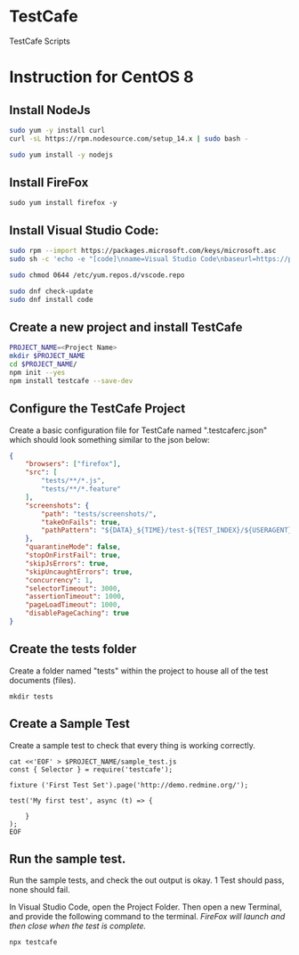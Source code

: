 # TestCafe
TestCafe Scripts

# Instruction for CentOS 8

## Install NodeJs

```sh
sudo yum -y install curl
curl -sL https://rpm.nodesource.com/setup_14.x | sudo bash -

sudo yum install -y nodejs
```

## Install FireFox
```
sudo yum install firefox -y
```


## Install Visual Studio Code: 

```sh
sudo rpm --import https://packages.microsoft.com/keys/microsoft.asc
sudo sh -c 'echo -e "[code]\nname=Visual Studio Code\nbaseurl=https://packages.microsoft.com/yumrepos/vscode\nenabled=1\ngpgcheck=1\ngpgkey=https://packages.microsoft.com/keys/microsoft.asc" > /etc/yum.repos.d/vscode.repo'

sudo chmod 0644 /etc/yum.repos.d/vscode.repo

sudo dnf check-update
sudo dnf install code

```

## Create a new project and install TestCafe

```sh
PROJECT_NAME=<Project Name>
mkdir $PROJECT_NAME
cd $PROJECT_NAME/
npm init --yes
npm install testcafe --save-dev
```

## Configure the TestCafe Project
Create a basic configuration file for TestCafe named ".testcaferc.json" which should look something similar to the json below:

```json
{
	"browsers": ["firefox"],
	"src": [
		"tests/**/*.js",
		"tests/**/*.feature"
	],
	"screenshots": {
		"path": "tests/screenshots/",
		"takeOnFails": true,
		"pathPattern": "${DATA}_${TIME}/test-${TEST_INDEX}/${USERAGENT}/${FILE_INDEX}.png"
	},
	"quarantineMode": false,
	"stopOnFirstFail": true,
	"skipJsErrors": true,
	"skipUncaughtErrors": true,
	"concurrency": 1,
	"selectorTimeout": 3000,
	"assertionTimeout": 1000,
	"pageLoadTimeout": 1000,
	"disablePageCaching": true
}
```

## Create the tests folder
Create a folder named "tests" within the project to house all of the test documents (files).

```
mkdir tests
```

## Create a Sample Test
Create a sample test to check that every thing is working correctly.

```
cat <<'EOF' > $PROJECT_NAME/sample_test.js
const { Selector } = require('testcafe');

fixture ('First Test Set').page('http://demo.redmine.org/');

test('My first test', async (t) => {

    }
);
EOF
```

## Run the sample test.
Run the sample tests, and check the out output is okay. 1 Test should pass, none should fail.

In Visual Studio Code, open the Project Folder.  Then open a new Terminal, and provide the following command to the terminal. *FireFox will launch and then close when the test is complete.*

```sh
npx testcafe
```
